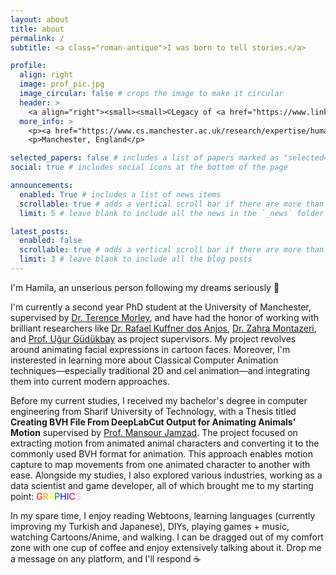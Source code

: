 ```yaml
---
layout: about
title: about
permalink: /
subtitle: <a class="roman-antique">I was born to tell stories.</a>

profile:
  align: right
  image: prof_pic.jpg
  image_circular: false # crops the image to make it circular
  header: >
    <a align="right"><small><small>©️Legacy of <a href="https://www.linkedin.com/in/rujiravee-kongdee/">Vee</a></small></small></a>
  more_info: >
    <p><a href="https://www.cs.manchester.ac.uk/research/expertise/human-computer-systems">HCS Lab @ UoM</a></p>
    <p>Manchester, England</p>

selected_papers: false # includes a list of papers marked as "selected={true}"
social: true # includes social icons at the bottom of the page

announcements:
  enabled: True # includes a list of news items
  scrollable: true # adds a vertical scroll bar if there are more than 3 news items
  limit: 5 # leave blank to include all the news in the `_news` folder

latest_posts:
  enabled: false
  scrollable: true # adds a vertical scroll bar if there are more than 3 new posts items
  limit: 3 # leave blank to include all the blog posts
---
```


I'm Hamila, an unserious person following my dreams seriously 🙂

I'm currently a second year PhD student at the University of Manchester, supervised by <a href="https://research.manchester.ac.uk/en/persons/terence.morley">Dr. Terence Morley</a>, and have had the honor of working with brilliant researchers like <a href="https://rafaelkuffner.github.io/">Dr. Rafael Kuffner dos Anjos</a>, <a href="https://personalpages.manchester.ac.uk/staff/zahra.montazeri">Dr. Zahra Montazeri</a>, and <a href="https://www.cs.bilkent.edu.tr/~gudukbay/">Prof. Uğur Güdükbay</a> as project supervisors.
My project revolves around animating facial expressions in cartoon faces. Moreover, I'm insterested in learning more about Classical Computer Animation techniques—especially traditional 2D and cel animation—and integrating them into current modern approaches.

Before my current studies, I received my bachelor's degree in computer engineering from Sharif University of Technology, with a Thesis titled **Creating BVH File From DeepLabCut Output for
Animating Animals’ Motion** supervised by <a href="https://www.linkedin.com/in/mansour-jamzad-a35945145/?originalSubdomain=ca">Prof. Mansour Jamzad</a>. The project focused on extracting motion from animated animal characters and converting it to the commonly used BVH format for animation. This approach enables motion capture to map movements from one animated character to another with ease. Alongside my studies, I also explored various industries, working as a data scientist and game developer, all of which brought me to my starting point: <a style="color:red;">G</a><a style="color:orange;">R</a><a style="color:yellow;">A</a><a style="color:green;">P</a><a style="color:blue">H</a><a style="color:indigo;">I</a><a style="color:purple;">C</a><a style="color:pink;">S</a>

In my spare time, I enjoy reading Webtoons, learning languages (currently improving my Turkish and Japanese), DIYs, playing games + music, watching Cartoons/Anime, and walking. I can be dragged out of my comfort zone with one cup of coffee and enjoy extensively talking about it. Drop me a message on any platform, and I'll respond ☕
